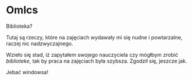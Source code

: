 # Omlcs

Biblioteka?

Tutaj są rzeczy, które na zajęciach wydawały mi się nudne i powtarzalne, raczej nic nadzwyczajnego.

Wzieło się stad, iż zapytałem swojego nauczyciela czy mógłbym zrobić *biblioteke*, tak by praca na zajęciach była szybsza.
Zgodził się, jeszcze jak.

Jebać windowsa!